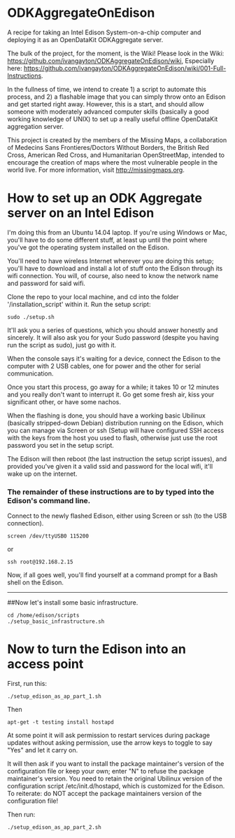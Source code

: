 # ODKAggregateOnEdison
A recipe for taking an Intel Edison System-on-a-chip computer and deploying it as an OpenDataKit ODKAggregate server.

The bulk of the project, for the moment, is the Wiki!  Please look in the Wiki: https://github.com/ivangayton/ODKAggregateOnEdison/wiki, Especially here: https://github.com/ivangayton/ODKAggregateOnEdison/wiki/001-Full-Instructions.

In the fullness of time, we intend to create 1) a script to automate this process, and 2) a flashable image that you can simply throw onto an Edison and get started right away.  However, this is a start, and should allow someone with moderately advanced computer skills (basically a good working knowledge of UNIX) to set up a really useful offline OpenDataKit aggregation server.

This project is created by the members of the Missing Maps, a collaboration of Medecins Sans Frontieres/Doctors Without Borders, the British Red Cross, American Red Cross, and Humanitarian OpenStreetMap, intended to encourage the creation of maps where the most vulnerable people in the world live.  For more information, visit http://missingmaps.org.  

# How to set up an ODK Aggregate server on an Intel Edison

I'm doing this from an Ubuntu 14.04 laptop.  If you're using Windows or Mac, you'll have to do some different stuff, at least up until the point where you've got the operating system installed on the Edison.

You'll need to have wireless Internet wherever you are doing this setup; you'll have to download and install a lot of stuff onto the Edison through its wifi connection.  You will, of course, also need to know the network name and password for said wifi.  

Clone the repo to your local machine, and cd into the folder '/installation_script' within it.  Run the setup script:

    sudo ./setup.sh

It'll ask you a series of questions, which you should answer honestly and sincerely.  It will also ask you for your Sudo password (despite you having run the script as sudo), just go with it.

When the console says it's waiting for a device, connect the Edison to the computer with 2 USB cables, one for power and the other for serial communication.

Once you start this process, go away for a while; it takes 10 or 12 minutes and you really don't want to interrupt it.  Go get some fresh air, kiss your significant other, or have some nachos.

When the flashing is done, you should have a working basic Ubilinux (basically stripped-down Debian) distribution running on the Edison, which you can manage via Screen or ssh (Setup will have configured SSH access with the keys from the host you used to flash, otherwise just use the root password you set in the setup script.   

The Edison will then reboot (the last instruction the setup script issues), and provided you've given it a valid ssid and password for the local wifi, it'll wake up on the internet.

### The remainder of these instructions are to by typed into the Edison's command line.  

Connect to the newly flashed Edison, either using Screen or ssh (to the USB connection).

    screen /dev/ttyUSB0 115200

or 

    ssh root@192.168.2.15

Now, if all goes well, you'll find yourself at a command prompt for a Bash shell on the Edison.

---

##Now let's install some basic infrastructure.

    cd /home/edison/scripts
    ./setup_basic_infrastructure.sh


# Now to turn the Edison into an access point

First, run this:

    ./setup_edison_as_ap_part_1.sh

Then

    apt-get -t testing install hostapd

At some point it will ask permission to restart services during package updates without asking permission, use the arrow keys to toggle to say "Yes" and let it carry on.  

It will then ask if you want to install the package maintainer's version of the configuration file or keep your own; enter "N" to refuse the package maintainer's version.  You need to retain the original Ubilinux version of the configuration script /etc/init.d/hostapd, which is customized for the Edison.  To reiterate: do NOT accept the package maintainers version of the configuration file!

Then run:

    ./setup_edison_as_ap_part_2.sh
